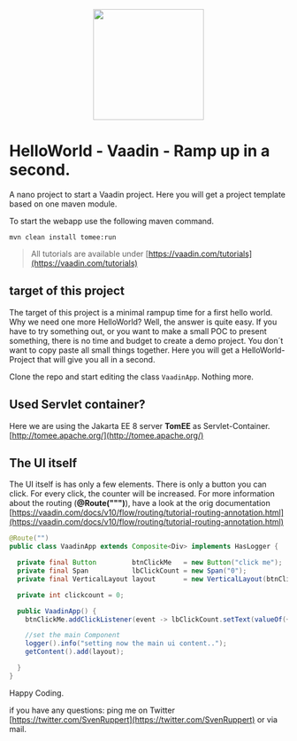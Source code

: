 <center>
<a href="https://vaadin.com">
 <img src="https://vaadin.com/images/hero-reindeer.svg" width="200" height="200" /></a>
</center>

# HelloWorld - Vaadin - Ramp up in a second.
A nano project to start a Vaadin project.
Here you will get a project template based on one maven module.

To start the webapp use the following maven command.

```mvn clean install tomee:run ```

> All tutorials are available under [https://vaadin.com/tutorials](https://vaadin.com/tutorials)

## target of this project
The target of this project is a minimal rampup time for a first hello world.
Why we need one more HelloWorld? Well, the answer is quite easy. 
If you have to try something out, or you want to make a small POC to present something,
there is no time and budget to create a demo project.
You don´t want to copy paste all small things together.
Here you will get a HelloWorld-Project that will give you all in a second.

Clone the repo and start editing the class ```VaadinApp```.
Nothing more. 

## Used Servlet container?
Here we are using the Jakarta EE 8 server **TomEE** as Servlet-Container.
[http://tomee.apache.org/](http://tomee.apache.org/)

## The UI itself
The UI itself is has only a few elements. 
There is only a button you can click.
For every click, the counter will be increased.
For more information about the routing (**@Route(""")**), have a look at the orig documentation
[https://vaadin.com/docs/v10/flow/routing/tutorial-routing-annotation.html](https://vaadin.com/docs/v10/flow/routing/tutorial-routing-annotation.html)


```java
@Route("")
public class VaadinApp extends Composite<Div> implements HasLogger {

  private final Button         btnClickMe   = new Button("click me");
  private final Span           lbClickCount = new Span("0");
  private final VerticalLayout layout       = new VerticalLayout(btnClickMe, lbClickCount);

  private int clickcount = 0;

  public VaadinApp() {
    btnClickMe.addClickListener(event -> lbClickCount.setText(valueOf(++clickcount)));

    //set the main Component
    logger().info("setting now the main ui content..");
    getContent().add(layout);

  }
}
```

Happy Coding.

if you have any questions: ping me on Twitter [https://twitter.com/SvenRuppert](https://twitter.com/SvenRuppert)
or via mail.
